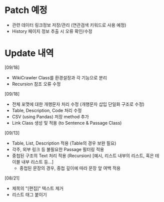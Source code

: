 
# Patch 예정

- 관련 데이터 링크정보 저장/관리 (연관검색 키워드로 사용 예정)
- History 페이지 정보 추출 시 오류 확인/수정

# Update 내역

[09/18]
- WikiCrawler Class를 환경설정과 각 기능으로 분리
- Recursion 참조 오류 수정

[09/18]
- 전체 포맷에 대한 개행문자 처리 수정 (개행문자 삽입 단일화 구조로 수정)
- Table, Description, Code 처리 수정
- CSV (using Pandas) 저장 method 추가
- Link Class 생성 및 적용 (to Sentence & Passage Class)

[09/13]
- Table, List, Description 적용 (Table의 경우 보완 필요)
- 각주, 외부 링크 등 불필요한 Passage 필터링 적용
- 중첩된 구조의 Text 처리 적용 (Recursion) [예시, 리스트 내부의 리스트, 혹은 테이블 내부 리스트 등...]
    - 중첩된 문장의 경우, 중첩 깊이에 따라 문장 앞 여백 적용

[08/21]
- 제목의 "[편집]" 텍스트 제거
- 리스트 태그 붙이기